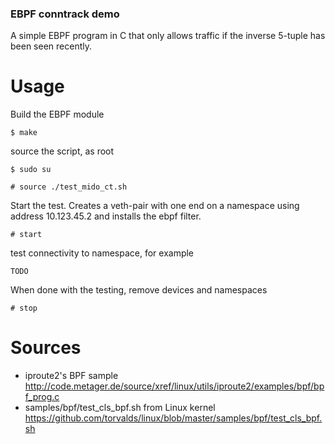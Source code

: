 ### EBPF conntrack demo ###

A simple EBPF program in C that only allows traffic if the
inverse 5-tuple has been seen recently.

Usage
=====
 
Build the EBPF module

    $ make

source the script, as root

    $ sudo su

    # source ./test_mido_ct.sh

Start the test. Creates a veth-pair with one end on a namespace
using address 10.123.45.2 and installs the ebpf filter.

    # start

test connectivity to namespace, for example

    TODO

When done with the testing, remove devices and namespaces

    # stop

Sources
=======

* iproute2's BPF sample http://code.metager.de/source/xref/linux/utils/iproute2/examples/bpf/bpf_prog.c
* samples/bpf/test_cls_bpf.sh from Linux kernel https://github.com/torvalds/linux/blob/master/samples/bpf/test_cls_bpf.sh

